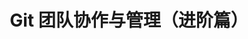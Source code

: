 ---
blog: false
home: true
baseLang: zh_CN
title: Git 团队协作与管理（进阶篇）
heroText: Git 团队协作与管理（进阶篇）
tagline: 如何使用 Git 进行团队协作

features:
  - title: 分布式 Git
    details: 最常用到的 Git 命令都有哪些？
    link: /git_tutorial/Git 团队协作与管理（进阶篇）/分布式 Git

  - title: Git 工具
    details: 如何使用命令进行分支与合并的操作
    link: /git_tutorial/Git 团队协作与管理（进阶篇）/Git 工具

  - title: 定制 Git
    details: 使用命令在本地搭建 Git
    link: /git_tutorial/Git 团队协作与管理（进阶篇）/定制 Git

  - title: Git 与其他系统
    details: 如何使用命令对远程仓库进行克隆、拉取、推送等操作？
    link: /git_tutorial/Git 团队协作与管理（进阶篇）/Git 与其他系统

  - title: Git 内部原理
    details: 如何使用命令对远程仓库进行克隆、拉取、推送等操作？
    link: /git_tutorial/Git 团队协作与管理（进阶篇）/Git 内部原理

  - title: GitOps
    details: 如何使用命令对远程仓库进行克隆、拉取、推送等操作？
    link: /git_tutorial/Git 团队协作与管理（进阶篇）/GitOps

copyrightText: false
footer: Git 教程采用 CC-BY-SA-4.0 进行许可 | 感谢每一位参与的开发者 | VuePress 主题：vuepress-theme-hope

---
